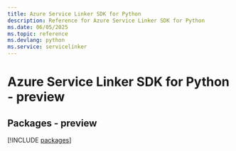 ```yaml
---
title: Azure Service Linker SDK for Python
description: Reference for Azure Service Linker SDK for Python
ms.date: 06/05/2025
ms.topic: reference
ms.devlang: python
ms.service: servicelinker
---
```

# Azure Service Linker SDK for Python - preview
## Packages - preview
[!INCLUDE [packages](service-linker-index.md)]